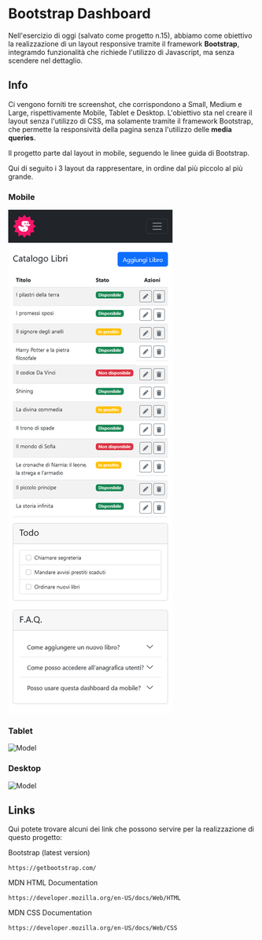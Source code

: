# Bootstrap Dashboard

Nell'esercizio di oggi (salvato come progetto n.15), abbiamo come obiettivo la realizzazione di un layout responsive tramite il framework **Bootstrap**, integramdo funzionalità che richiede l'utilizzo di Javascript, ma senza scendere nel dettaglio.

## Info

Ci vengono forniti tre screenshot, che corrispondono a Small, Medium e Large, rispettivamente Mobile, Tablet e Desktop.
L'obiettivo sta nel creare il layout senza l'utilizzo di CSS, ma solamente tramite il framework Bootstrap, che permette la responsività della pagina senza l'utilizzo delle **media queries**.

Il progetto parte dal layout in mobile, seguendo le linee guida di Bootstrap.

Qui di seguito i 3 layout da rappresentare, in ordine dal più piccolo al più grande. 

### Mobile

![Model](https://github.com/simoneburrai/html-css-bootstrap-dashboard/blob/main/img/readme-img/mobile.png?raw=true)

### Tablet

![Model](https://github.com/simoneburrai/html-css-bootstrap-dashboard/blob/main/readme-img/tablet.png?raw=true)

### Desktop

![Model](https://github.com/simoneburrai/html-css-bootstrap-dashboard/blob/main/readme-img/desktop.png?raw=true)


## Links

Qui potete trovare alcuni dei link che possono servire per la realizzazione di questo progetto:


Bootstrap (latest version)
```
https://getbootstrap.com/
```

MDN HTML Documentation
```
https://developer.mozilla.org/en-US/docs/Web/HTML
```

MDN CSS Documentation
```
https://developer.mozilla.org/en-US/docs/Web/CSS
``````